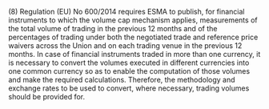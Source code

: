 (8) Regulation (EU) No 600/2014 requires ESMA to publish, for financial instruments to which the volume cap mechanism applies, measurements of the total volume of trading in the previous 12 months and of the percentages of trading under both the negotiated trade and reference price waivers across the Union and on each trading venue in the previous 12 months. In case of financial instruments traded in more than one currency, it is necessary to convert the volumes executed in different currencies into one common currency so as to enable the computation of those volumes and make the required calculations. Therefore, the methodology and exchange rates to be used to convert, where necessary, trading volumes should be provided for.
